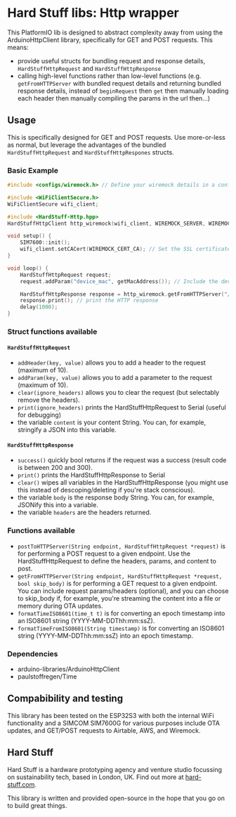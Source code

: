 # **Hard Stuff** libs: Http wrapper

This PlatformIO lib is designed to abstract complexity away from using the ArduinoHttpClient library, specifically for GET and POST requests. This means:

-   provide useful structs for bundling request and response details, `HardStuffHttpRequest` and `HardStuffHttpResponse`
-   calling high-level functions rather than low-level functions (e.g. `getFromHTTPServer` with bundled request details and returning bundled response details, instead of `beginRequest` then `get` then manually loading each header then manually compiling the params in the url then...)

## Usage

This is specifically designed for GET and POST requests. Use more-or-less as normal, but leverage the advantages of the bundled `HardStuffHttpRequest` and `HardStuffHttpRespones` structs.

### Basic Example

```cpp
#include <configs/wiremock.h> // Define your wiremock details in a config

#include <WiFiClientSecure.h>
WiFiClientSecure wifi_client;

#include <HardStuff-Http.hpp>
HardStuffHttpClient http_wiremock(wifi_client, WIREMOCK_SERVER, WIREMOCK_PORT); // Create an HTTP wrapper around the client

void setup() {
    SIM7600::init();
    wifi_client.setCACert(WIREMOCK_CERT_CA); // Set the SSL certificate for secure communication between client and server.
}

void loop() {
    HardStuffHttpRequest request;
    request.addParam("device_mac", getMacAddress()); // Include the device's mac address as a http parameter

    HardStuffHttpResponse response = http_wiremock.getFromHTTPServer("/hello_world", request); // Perform a get request on the /hello_world endpoint
    response.print(); // print the HTTP response
    delay(1000);
}
```

### Struct functions available

#### `HardStuffHttpRequest`

-   `addHeader(key, value)` allows you to add a header to the request (maximum of 10).
-   `addParam(key, value)` allows you to add a parameter to the request (maximum of 10).
-   `clear(ignore_headers)` allows you to clear the request (but selectably remove the headers).
-   `print(ignore_headers)` prints the HardStuffHttpRequest to Serial (useful for debugging)
-   the variable `content` is your content String. You can, for example, stringify a JSON into this variable.

#### `HardStuffHttpResponse`

-   `success()` quickly bool returns if the request was a success (result code is between 200 and 300).
-   `print()` prints the HardStuffHttpResponse to Serial
-   `clear()` wipes all variables in the HardStuffHttpResponse (you might use this instead of descoping/deleting if you're stack conscious).
-   the variable `body` is the response body String. You can, for example, JSONify this into a variable.
-   the variable `headers` are the headers returned.

### Functions available

-   `postToHTTPServer(String endpoint, HardStuffHttpRequest *request)` is for performing a POST request to a given endpoint. Use the HardStuffHttpRequest to define the headers, params, and content to post.
-   `getFromHTTPServer(String endpoint, HardStuffHttpRequest *request, bool skip_body)` is for performing a GET request to a given endpoint. You can include request params/headers (optional), and you can choose to skip_body if, for example, you're streaming the content into a file or memory during OTA updates.
-   `formatTimeISO8601(time_t t)` is for converting an epoch timestamp into an ISO8601 string (YYYY-MM-DDThh:mm:ssZ).
-   `formatTimeFromISO8601(String timestamp)` is for converting an ISO8601 string (YYYY-MM-DDThh:mm:ssZ) into an epoch timestamp.

### Dependencies

-   arduino-libraries/ArduinoHttpClient
-   paulstoffregen/Time

## Compabibility and testing

This library has been tested on the ESP32S3 with both the internal WiFi functionality and a SIMCOM SIM7600G for various purposes include OTA updates, and GET/POST requests to Airtable, AWS, and Wiremock.

## Hard Stuff

Hard Stuff is a hardware prototyping agency and venture studio focussing on sustainability tech, based in London, UK.
Find out more at [hard-stuff.com](hard-stuff.com).

This library is written and provided open-source in the hope that you go on to build great things.
